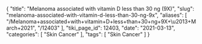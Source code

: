{
    "title": "Melanoma associated with vitamin D less than 30 ng (9X)",
    "slug": "melanoma-associated-with-vitamin-d-less-than-30-ng-9x",
    "aliases": [
        "/Melanoma+associated+with+vitamin+D+less+than+30+ng+9X+\u2013+March+2021",
        "/12403"
    ],
    "tiki_page_id": 12403,
    "date": "2021-03-13",
    "categories": [
        "Skin Cancer"
    ],
    "tags": [
        "Skin Cancer"
    ]
}